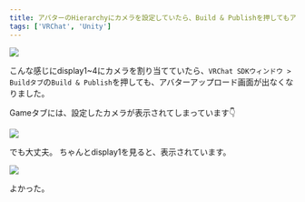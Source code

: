 ```yaml
---
title: アバターのHierarchyにカメラを設定していたら、Build & Publishを押してもアバターアップロード画面が出なくなった
tags: ['VRChat', 'Unity']
---
```


![](/2020-12-28-vrchat-where-is-my-upload-screen-it-is-display1/camera.png)

こんな感じにdisplay1~4にカメラを割り当てていたら、`VRChat SDKウィンドウ > Buildタブ`の`Build & Publish`を押しても、アバターアップロード画面が出なくなりました。

Gameタブには、設定したカメラが表示されてしまっています:point_down:

![](/2020-12-28-vrchat-where-is-my-upload-screen-it-is-display1/1.png)

でも大丈夫。
ちゃんとdisplay1を見ると、表示されています。

![](/2020-12-28-vrchat-where-is-my-upload-screen-it-is-display1/2.png)

よかった。
